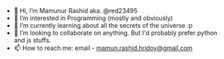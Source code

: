 - 👋 Hi, I’m Mamunur Rashid aka. @red23495
- 👀 I’m interested in Programming (mostly and obviously)
- 🌱 I’m currently learning about all the secrets of the universe :p 
- 💞️ I’m looking to collaborate on anything. But I'd probably prefer python and js stuffs.
- 📫 How to reach me: email - mamun.rashid.hridoy@gmail.com

<!---
red23495/red23495 is a ✨ special ✨ repository because its `README.md` (this file) appears on your GitHub profile.
You can click the Preview link to take a look at your changes.
--->
